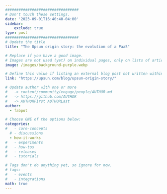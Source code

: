```yaml
---
#################################
# Don't touch these settings.
date: '2023-09-01T16:40:40-04:00'
sidebar:
    exclude: true
type: post
#################################
# Update the title
title: "The Upsun origin story: the evolution of a PaaS"

# Replace if you have a good image. 
# Images are not used (yet) on individual pages, only on lists of articles.
image: /images/background-purple.webp

# Define this value if listing an external blog post not written within this site.
link: "https://upsun.com/blog/upsun-origin-story/"

# Update author with one or more
#   -> content/community/engage/people/AUTHOR.md
#   -> https://github.com/AUTHOR
#   -> AUTHORFirst AUTHORLast
author:
  - fabpot

# Choose ONE of the options below:
categories:
#   - core-concepts
  # - discussions
  - how-it-works
#   - experiments
#   - how-tos
#   - releases
#   - tutorials

# Tags don't do anything yet, so ignore for now.
# tags:
#   - events
#   - integrations
math: true
---
```

